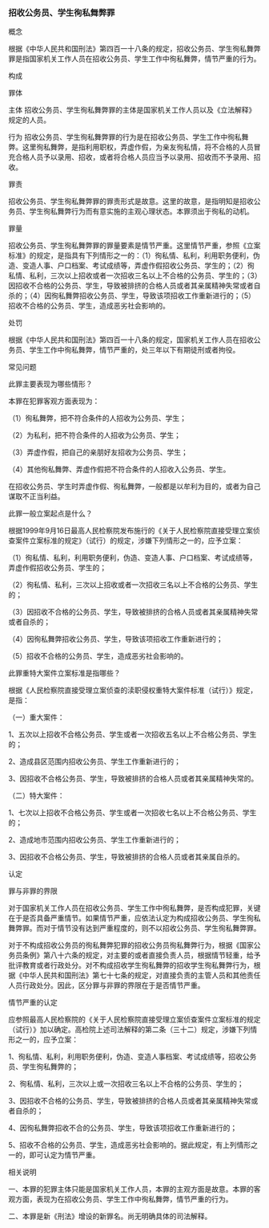 ### 招收公务员、学生徇私舞弊罪
 概念 

根据《中华人民共和国刑法》第四百一十八条的规定，招收公务员、学生徇私舞弊罪是指国家机关工作人员在招收公务员、学生工作中徇私舞弊，情节严重的行为。

 构成 

罪体

主体 招收公务员、学生徇私舞弊罪的主体是国家机关工作人员以及《立法解释》规定的人员。

行为 招收公务员、学生徇私舞弊罪的行为是在招收公务员、学生工作中徇私舞弊。这里徇私舞弊，是指利用职权，弄虚作假，为亲友徇私情，将不合格的人员冒充合格人员予以录用、招收，或者将合格人员应当予以录用、招收而不予录用、招收。

罪责

招收公务员、学生徇私舞弊罪的罪责形式是故意。这里的故意，是指明知是招收公务员、学生徇私舞弊行为而有意实施的主观心理状态。本罪须出于徇私的动机。

罪量

招收公务员、学生徇私舞弊罪的罪量要素是情节严重。这里情节严重，参照《立案标准》的规定，是指具有下列情形之一的：（1）徇私情、私利，利用职务便利，伪造、变造人事、户口档案、考试成绩等，弄虚作假招收公务员、学生的；（2）徇私情、私利，三次以上招收或者一次招收三名以上不合格的公务员、学生的；（3）因招收不合格的公务员、学生，导致被排挤的合格人员或者其亲属精神失常或者自杀的；（4）因徇私舞弊招收公务员、学生，导致该项招收工作重新进行的；（5）招收不合格的公务员、学生，造成恶劣社会影响的。

 处罚 

根据《中华人民共和国刑法》第四百一十八条的规定，国家机关工作人员在招收公务员、学生工作中徇私舞弊，情节严重的，处三年以下有期徒刑或者拘役。

 常见问题 

此罪主要表现为哪些情形？

本罪在犯罪客观方面表现为：

（1）徇私舞弊，把不符合条件的人招收为公务员、学生；

（2）为私利，把不符合条件的人招收为公务员、学生；

（3）弄虚作假，把自己的亲朋好友招收为公务员、学生；

（4）其他徇私舞弊、弄虚作假把不符合条件的人招收入公务员、学生。

在招收公务员、学生时弄虚作假、徇私舞弊，一般都是以牟利为目的，或者为自己谋取不正当利益。

此罪一般立案起点是什么？

根据1999年9月16日最高人民检察院发布施行的《关于人民检察院直接受理立案侦查案件立案标准的规定》（试行）的规定，涉嫌下列情形之一的，应予立案：

（1）徇私情、私利，利用职务便利，伪造、变造人事、户口档案、考试成绩等，弄虚作假招收公务员、学生的；

（2）徇私情、私利，三次以上招收或者一次招收三名以上不合格的公务员、学生的；

（3）因招收不合格的公务员、学生，导致被排挤的合格人员或者其亲属精神失常或者自杀的；

（4）因徇私舞弊招收公务员、学生，导致该项招收工作重新进行的；

（5）招收不合格的公务员、学生，造成恶劣社会影响的。

此罪重特大案件立案标准是指哪些？

根据《人民检察院直接受理立案侦查的渎职侵权重特大案件标准（试行）》规定，是指：

（一）重大案件：

1、五次以上招收不合格公务员、学生或者一次招收五名以上不合格公务员、学生的；

2、造成县区范围内招收公务员、学生工作重新进行的；

3、因招收不合格公务员、学生，导致被排挤的合格人员或者其亲属精神失常的。

（二）特大案件：

1、七次以上招收不合格公务员、学生或者一次招收七名以上不合格公务员、学生的；

2、造成地市范围内招收公务员、学生工作重新进行的；

3、因招收不合格公务员、学生，导致被排挤的合格人员或者其亲属自杀的。

 认定 

罪与非罪的界限

对于国家机关工作人员在招收公务员、学生工作中徇私舞弊，是否构成犯罪，关键在于是否具备严重情节。如果情节严重，应依法认定为构成招收公务员、学生徇私舞弊罪。而对于情节没有达到严重程度的，则不以招收公务员、学生徇私舞弊罪。

对于不构成招收公务员的徇私舞弊犯罪的招收公务员徇私舞弊行为，根据《国家公务员条例》第八十六条的规定，对主要的或者直接负责人员，根据情节轻重，给予批评教育或者行政处分。对不构成招收学生徇私舞弊的招收学生徇私舞弊行为，根据《中华人民共和国刑法》第七十七条的规定，对直接负责的主管人员和其他责任人员行政处分。因此，区分罪与非罪的界限在于是否情节严重。

情节严重的认定

应参照最高人民检察院的《关于人民检察院直接受理立案侦查案件立案标准的规定（试行）》加以确定。高检院上述司法解释的第二条（三十二）规定，涉嫌下列情形之一的，应予立案：

1、徇私情、私利，利用职务便利，伪造、变造人事档案、考试成绩等，招收公务员、学生徇私舞弊的；

2、徇私情、私利，三次以上或一次招收三名以上不合格的公务员、学生的；

3、因招收不合格的公务员、学生，导致被排挤的合格人员或者其亲属精神失常或者自杀的；

4、因徇私舞弊招收不合的公务员、学生，导致该项招收工作重新进行的；

5、招收不合格的公务员、学生，造成恶劣社会影响的。据此规定，有上列情形之一的，即可认定为情节严重。

 相关说明 

一、本罪的犯罪主体只能是国家机关工作人员，本罪的主观方面是故意。本罪的客观方面，表现为在招收公务员、学生工作中徇私舞弊，情节严重的行为。

二、本罪是新《刑法》增设的新罪名。尚无明确具体的司法解释。
